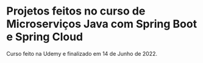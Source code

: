 # Projetos feitos no curso de Microserviços Java com Spring Boot e Spring Cloud

Curso feito na Udemy e finalizado em 14 de Junho de 2022.
